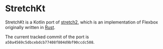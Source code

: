 # StretchKt

StretchKt is a Kotlin port of [stretch2](https://github.com/DioxusLabs/stretch), which is an implementation of Flexbox
originally written in [Rust](https://www.rust-lang.org).

The current tracked commit of the port is `a50a4569c5dbcebdcb77408f804d9bf90ccdc508`.